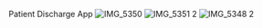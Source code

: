 Patient Discharge App
![IMG_5350](https://github.com/user-attachments/assets/0021912d-1b1a-4c38-af75-e2030cab284b)
![IMG_5351 2](https://github.com/user-attachments/assets/d4d537a2-3c53-4872-b9a4-540022d37f58)
![IMG_5348 2](https://github.com/user-attachments/assets/a9a2f894-bdc5-4bfa-b501-bf5290e0d662)
